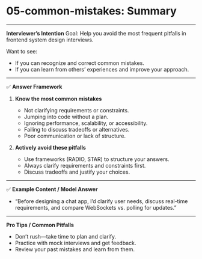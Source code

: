 # 05-common-mistakes: Summary

---

**Interviewer’s Intention**
Goal: Help you avoid the most frequent pitfalls in frontend system design interviews.

Want to see:

- If you can recognize and correct common mistakes.
- If you can learn from others’ experiences and improve your approach.

---

✅ **Answer Framework**

1. **Know the most common mistakes**

   - Not clarifying requirements or constraints.
   - Jumping into code without a plan.
   - Ignoring performance, scalability, or accessibility.
   - Failing to discuss tradeoffs or alternatives.
   - Poor communication or lack of structure.

2. **Actively avoid these pitfalls**
   - Use frameworks (RADIO, STAR) to structure your answers.
   - Always clarify requirements and constraints first.
   - Discuss tradeoffs and justify your choices.

---

✅ **Example Content / Model Answer**

- “Before designing a chat app, I’d clarify user needs, discuss real-time requirements, and compare WebSockets vs. polling for updates.”

---

**Pro Tips / Common Pitfalls**

- Don’t rush—take time to plan and clarify.
- Practice with mock interviews and get feedback.
- Review your past mistakes and learn from them.
